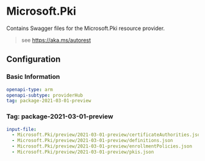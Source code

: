 # Microsoft.Pki

Contains Swagger files for the Microsoft.Pki resource provider.

> see https://aka.ms/autorest

## Configuration

### Basic Information

```yaml
openapi-type: arm
openapi-subtype: providerHub
tag: package-2021-03-01-preview
```

### Tag: package-2021-03-01-preview

```yaml $(tag) == 'package-2021-03-01-preview'
input-file:
  - Microsoft.Pki/preview/2021-03-01-preview/certificateAuthorities.json
  - Microsoft.Pki/preview/2021-03-01-preview/definitions.json
  - Microsoft.Pki/preview/2021-03-01-preview/enrollmentPolicies.json
  - Microsoft.Pki/preview/2021-03-01-preview/pkis.json
```

